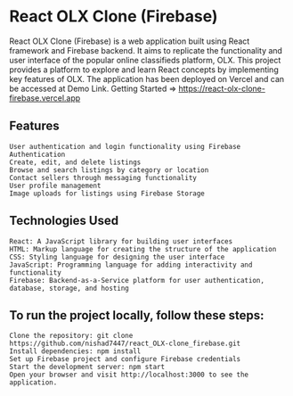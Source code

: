 # React OLX Clone (Firebase)

React OLX Clone (Firebase) is a web application built using React framework and Firebase backend. It aims to replicate the functionality and user interface of the popular online classifieds platform, OLX. This project provides a platform to explore and learn React concepts by implementing key features of OLX.
The application has been deployed on Vercel and can be accessed at Demo Link.
Getting Started => https://react-olx-clone-firebase.vercel.app

## Features

    User authentication and login functionality using Firebase Authentication
    Create, edit, and delete listings
    Browse and search listings by category or location
    Contact sellers through messaging functionality
    User profile management
    Image uploads for listings using Firebase Storage

## Technologies Used

    React: A JavaScript library for building user interfaces
    HTML: Markup language for creating the structure of the application
    CSS: Styling language for designing the user interface
    JavaScript: Programming language for adding interactivity and functionality
    Firebase: Backend-as-a-Service platform for user authentication, database, storage, and hosting


## To run the project locally, follow these steps:

    Clone the repository: git clone https://github.com/nishad7447/react_OLX-clone_firebase.git
    Install dependencies: npm install
    Set up Firebase project and configure Firebase credentials
    Start the development server: npm start
    Open your browser and visit http://localhost:3000 to see the application.
